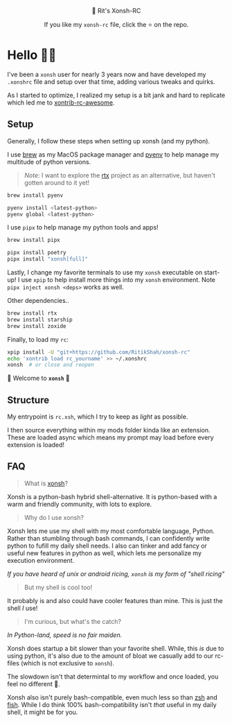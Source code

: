 <p align="center">
🐚 Rit's Xonsh-RC
</p>

<p align="center">
If you like my <code>xonsh-rc</code> file, click the ⭐ on the repo.
</p>

# Hello 👋🏽

I've been a `xonsh` user for nearly 3 years now and have developed my `.xonshrc` file and setup over that time, adding various tweaks and quirks.

As I started to optimize, I realized my setup is a bit jank and hard to replicate which led me to [xontrib-rc-awesome](https://github.com/anki-code/xontrib-rc-awesome).


## Setup

Generally, I follow these steps when setting up xonsh (and my python).

I use [brew](brew.sh) as my MacOS package manager and [pyenv](https://github.com/pyenv/pyenv) to help manage my multitude of python versions.

> *Note*: I want to explore the [rtx](https://github.com/jdxcode/rtx#comparison-to-asdf) project as an alternative, but haven't gotten around to it yet!

```bash
brew install pyenv

pyenv install <latest-python>
pyenv global <latest-python>
```

I use `pipx` to help manage my python tools and apps!

```bash
brew install pipx

pipx install poetry
pipx install "xonsh[full]"
```

Lastly, I change my favorite terminals to use my `xonsh` executable on start-up! I use `xpip` to help install more things into my `xonsh` environment. Note `pipx inject xonsh <deps>` works as well.

Other dependencies..

```bash
brew install rtx
brew install starship
brew install zoxide
```

Finally, to load my `rc`:

```bash
xpip install -U "git+https://github.com/RitikShah/xonsh-rc"
echo 'xontrib load rc_yourname' >> ~/.xonshrc
xonsh  # or close and reopen
```

🎉 Welcome to **`xonsh`** 🎉

## Structure

My entrypoint is `rc.xsh`, which I try to keep as *light* as possible.

I then source everything within my mods folder kinda like an extension. These are loaded async which means my prompt may load before every extension is loaded!


## FAQ

> What is [xonsh](xon.sh)?

Xonsh is a python-bash hybrid shell-alternative. It is python-based with a warm and friendly community, with lots to explore.

> Why do I use xonsh?

Xonsh lets me use my shell with my most comfortable language, Python. Rather than stumbling through bash commands, I can confidently write python to fufill my daily shell needs. I also can tinker and add fancy or useful new features in python as well, which lets me personalize my execution environment.

*If you have heard of unix or android ricing, `xonsh` is my form of "shell ricing"* 

> But my shell is cool too!

It probably is and also could have cooler features than mine. This is just the shell *I* use!

> I'm curious, but what's the catch?

*In Python-land, speed is no fair maiden.*

Xonsh does startup a bit slower than your favorite shell. While, this *is* due to using python, it's also due to the amount of bloat we casually add to our rc-files (which is not exclusive to `xonsh`).

The slowdown isn't that determintal to my workflow and once loaded, you feel no different 🙂.

Xonsh also isn't purely bash-compatible, even much less so than [zsh](https://zsh.sourceforge.io/) and [fish](https://fishshell.com/). While I do think 100% bash-compatibility isn't *that* useful in my daily shell, it might be for you.
